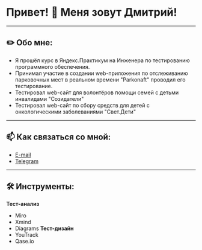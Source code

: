 # Привет! 👋 Меня зовут Дмитрий!
___
## ✏️ Обо мне: 
* Я прошёл курс в Яндекс.Практикум на Инженера по тестированию программного обеспечения.
* Принимал участие в создании web-приложения по отслеживанию парковочных мест в реальном времени "Parkonaft" проводил его тестирование.
* Тестировал web-сайт для волонтёров помощи семей с детьми инвалидами "Созидатели"
* Тестировал web-сайт по сбору средств для детей с онкологическими заболеваниями "Свет.Дети"
___
## 📫 Как связаться со мной:
* <a href="mailto:salomatin-d@inbox.ru">E-mail</a>
* [Telegram](https://t.me/Dima_Salomatin)
___
## 🛠️ Инструменты:
**Тест-анализ**
  + Miro
  + Xmind
  + Diagrams 
**Тест-дизайн** 
  + YouTrack
  + Qase.io




